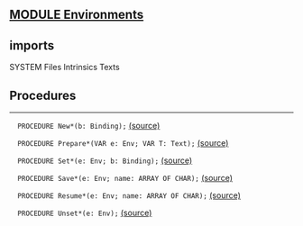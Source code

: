 
## [MODULE Environments](https://github.com/io-core/Script/blob/main/Environments.Mod)

  ## imports
 SYSTEM Files Intrinsics Texts
## Procedures
---

`  PROCEDURE New*(b: Binding);` [(source)](https://github.com/io-core/Script/blob/main/Environments.Mod#L49)


`  PROCEDURE Prepare*(VAR e: Env; VAR T: Text);` [(source)](https://github.com/io-core/Script/blob/main/Environments.Mod#L54)


`  PROCEDURE Set*(e: Env; b: Binding);` [(source)](https://github.com/io-core/Script/blob/main/Environments.Mod#L60)


`  PROCEDURE Save*(e: Env; name: ARRAY OF CHAR);` [(source)](https://github.com/io-core/Script/blob/main/Environments.Mod#L66)


`  PROCEDURE Resume*(e: Env; name: ARRAY OF CHAR);` [(source)](https://github.com/io-core/Script/blob/main/Environments.Mod#L74)


`  PROCEDURE Unset*(e: Env);` [(source)](https://github.com/io-core/Script/blob/main/Environments.Mod#L90)

